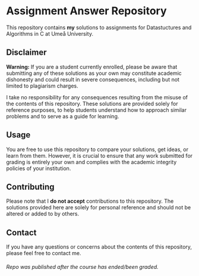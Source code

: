 # Assignment Answer Repository

This repository contains **my** solutions to assignments for Datastuctures and Algorithms in C at Umeå University. 

## Disclaimer

**Warning:** If you are a student currently enrolled, please be aware that submitting any of these solutions as your own may constitute academic dishonesty and could result in severe consequences, including but not limited to plagiarism charges. 

I take no responsibility for any consequences resulting from the misuse of the contents of this repository. These solutions are provided solely for reference purposes, to help students understand how to approach similar problems and to serve as a guide for learning.

## Usage

You are free to use this repository to compare your solutions, get ideas, or learn from them. However, it is crucial to ensure that any work submitted for grading is entirely your own and complies with the academic integrity policies of your institution.

## Contributing

Please note that I **do not accept** contributions to this repository. The solutions provided here are solely for personal reference and should not be altered or added to by others.

## Contact

If you have any questions or concerns about the contents of this repository, please feel free to contact me.

###### Repo was published after the course has ended/been graded.

